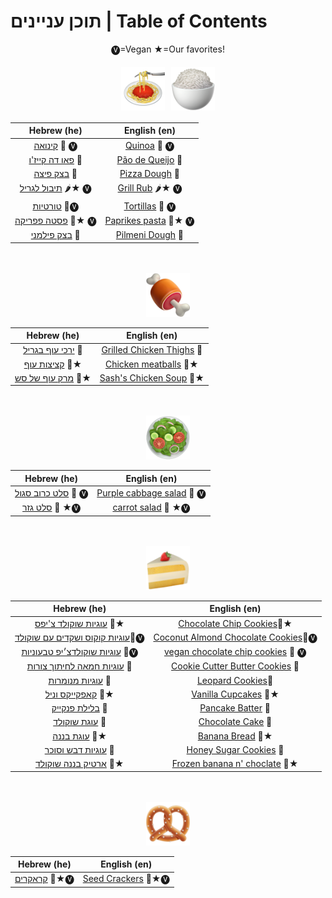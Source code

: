 # תוכן עניינים | Table of Contents
<div style="text-align: center;">


🅥=Vegan ★=Our favorites!
<br>
<div style="display: flex; flex-wrap: wrap; justify-content: center;">
    <img src="images/titles_for_index/spaghetti.png" alt="Pretzel" width="70" height="70" style="margin: 5px;">
    <img src="images/titles_for_index/rice.png" alt="Chicken" width="70" height="70" style="margin: 5px;">
</div>

| Hebrew (he)                                                   | English (en)                                                |
|---------------------------------------------------------------|-------------------------------------------------------------|
| [קינואה](he/quinoa.MD) 🍚 🅥                                     | [Quinoa](en/quinoa.MD) 🍚 🅥                                  |
| [פאו דה קייז'ו](he/paodequeijo.MD) 🧀                         | [Pão de Queijo](en/paodequeijo.MD) 🧀                       |
| [בצק פיצה](he/pizza_dough.MD) 🍕                              | [Pizza Dough](en/pizza_dough.MD) 🍕                         |
| [תיבול לגריל](he/grill_rub.MD) 🌶️★ 🅥                            | [Grill Rub](en/grill_rub.MD) 🌶️★ 🅥                            |
| [טורטיות](he/tortillas.MD) 🌮🅥                                 | [Tortillas](en/tortillas.MD) 🌮 🅥                             |
| [פסטה פפריקה](he/paprikesh_pasta.MD) 🍝★ 🅥                       | [Paprikes pasta](en/paprikesh_pasta.MD) 🍝★ 🅥    |
| [בצק פילמני](he/pilmeni_dough.MD) 🥟                           | [Pilmeni Dough](en/pilmeni_dough.MD) 🥟                      |

<br>
<br>

<img src="images/titles_for_index/meat_on_bone.png" alt="prez" width="70" height="70">

| Hebrew (he)                                                   | English (en)                                                |
|---------------------------------------------------------------|-------------------------------------------------------------|
| [ירכי עוף בגריל](he/grilled_chicken_thighs.MD) 🍗             | [Grilled Chicken Thighs](en/grilled_chicken_thighs.MD) 🍗   |
| [קציצות עוף](he/chicken_meatballs.MD) 🐓★                        | [Chicken meatballs](en/chicken_meatballs.MD) 🐓★   |
| [מרק עוף של סש](he/chicken_soup.MD) 🍲★                        | [Sash's Chicken Soup](en/chicken_soup.MD) 🍲★                |

<br>
<br>
<img src="images/titles_for_index/green_salad.png" alt="prez" width="70" height="70">

| Hebrew (he)                                                   | English (en)                                                |
|---------------------------------------------------------------|-------------------------------------------------------------|
| [סלט כרוב סגול](he/purple_cabbage_salad.MD) 🥬 🅥             | [Purple cabbage salad](en/purple_cabbage_salad.MD) 🥬 🅥    |
| [סלט גזר](he/carrot_salad.MD) 🥕 ★🅥                    | [carrot salad](en/carrot_salad.MD) 🥕 ★🅥    |

<br>
<br>
<img src="images/titles_for_index/cake.png" alt="prez" width="70" height="70">

| Hebrew (he)                                                   | English (en)                                                |
|---------------------------------------------------------------|-------------------------------------------------------------|
| [עוגיות שוקולד צ'יפס](he/chocolatechip_cookies.MD) 🍪★         | [Chocolate Chip Cookies](en/chocolatechip_cookies.MD)🍪★    |
| [עוגיות קוקוס ושקדים עם שוקולד](he/coconut_almond_choclate_cookies.MD)🍪🅥 | [Coconut Almond Chocolate Cookies](en/coconut_almond_choclate_cookies.MD)🍪🅥|
| [עוגיות שוקולדצ׳יפ טבעוניות](he/choclatechip_vegan.MD) 🍪🅥 | [vegan chocolate chip cookies](en/choclatechip_vegan.MD) 🍪 🅥|
| [עוגיות חמאה לחיתוך צורות](he/cookie_cutter_cookies.MD) 🍪    | [Cookie Cutter Butter Cookies](en/cookie_cutter_cookies.MD) 🍪 |
| [עוגיות מנומרות](he/leopard_cookies.MD) 🐆         | [Leopard Cookies](en/leopard_cookies.MD)🐆   |
| [קאפקייקס וניל](he/vanila_cupcakes.MD) 🧁★                     | [Vanilla Cupcakes](en/vanila_cupcakes.MD) 🧁★                |
| [בלילת פנקייק](he/pankcakebatter.MD) 🥞                      | [Pancake Batter](en/pankcakebatter.MD) 🥞                   |
| [עוגת שוקולד](he/chocolate_cake.MD) 🥮                        | [Chocolate Cake](en/chocolate_cake.MD) 🥮                   |
| [עוגת בננה](he/banana_bread.MD) 🥮★                           | [Banana Bread](en/banana_bread.MD) 🥮★                       |
| [עוגיות דבש וסוכר](he/honey_sugar_cookies.MD) 🍯              | [Honey Sugar Cookies](en/honey_sugar_cookies.MD) 🍯         |
| [ארטיק בננה שוקולד](he/frozen_banana.MD) 🍌★              | [Frozen banana n' choclate](en/frozen_banana.MD) 🍌★         |


<br>
<br>

<img src="images/titles_for_index/pretzel.png" alt="prez" width="70" height="70">

| Hebrew (he)                                                   | English (en)                                                |
|---------------------------------------------------------------|-------------------------------------------------------------|
| [קראקרים](he/crackers.MD) 🌰★🅥                        | [Seed Crackers](en/crackers.MD) 🌰★🅥   |

</div>
